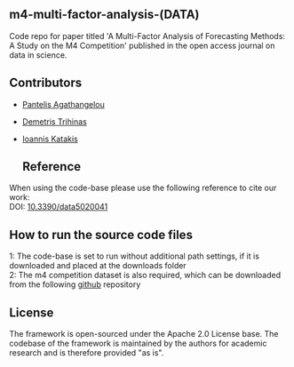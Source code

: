 
<!DOCTYPE html>
<html>
<body>

<!DOCTYPE html>
<html>
<body>

  ## m4-multi-factor-analysis-(DATA) 
Code repo for paper titled 'A Multi-Factor Analysis of Forecasting Methods: A Study on the M4 Competition' published in the open access journal on data in science.

  ## Contributors
- [Pantelis Agathangelou](https://www.researchgate.net/profile/Pantelis-Agathangelou)
- [Demetris Trihinas](https://dtrihinas.info/)
- [Ioannis Katakis](http://www.katakis.eu/)

  ## Reference
When using the code-base please use the following reference to cite our work:<br/>
DOI: <a href="https://doi.org/10.3390/data5020041">10.3390/data5020041</a>

  ## How to run the source code files
1: The code-base is set to run without additional path settings, if it is downloaded and placed at the downloads folder <br/>
2: The m4 competition dataset is also required, which can be downloaded from the following <a href="https://github.com/Mcompetitions/M4-methods">github</a> repository
 
 ## License
The framework is open-sourced under the Apache 2.0 License base. The codebase of the framework is maintained by the authors for academic research and is therefore provided "as is".
  
  
</body> 
</html>

</body>
</html>
